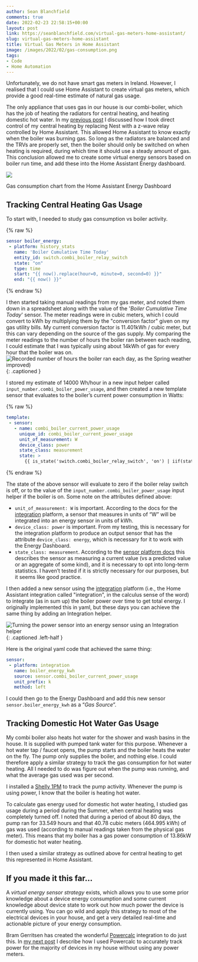 ```yaml
---
author: Sean Blanchfield
comments: true
date: 2022-02-23 22:58:15+00:00
layout: post
link: https://seanblanchfield.com/virtual-gas-meters-home-assistant/
slug: virtual-gas-meters-home-assistant
title: Virtual Gas Meters in Home Assistant
image: /images/2022/02/gas-consumption.png
tags:
- Code
- Home Automation
---
```



Unfortunately, we do not have smart gas meters in Ireland. However, I realised that I could use Home Assistant to create virtual gas meters, which provide a good real-time estimate of natural gas usage. 

The only appliance that uses gas in our house is our combi-boiler, which has the job of heating the radiators for central heating, and heating domestic hot water. In my [previous post](/2022/02/automating-heating-with-home-assistant) I discussed how I took direct control of my central heating by replacing Nest with a z-wave relay controlled by Home Assistant. This allowed Home Assistant to know exactly when the boiler was burning gas. So long as the radiators are balanced and the TRVs are properly set, then the boiler should only be switched on when heating is required, during which time it should use a steady amount of gas. This conclusion allowed me to create some virtual energy sensors based on boiler run time, and add these into 
the Home Assistant Energy dashboard.  

![](/images/2022/02/gas-consumption.png)

Gas consumption chart from the Home Assistant Energy Dashboard

## Tracking Central Heating Gas Usage

To start with, I needed to study gas consumption vs boiler activity.   

{% raw %}
``` yaml
sensor boiler_energy:
 - platform: history_stats
   name: 'Boiler Cumulative Time Today'
   entity_id: switch.combi_boiler_relay_switch
   state: "on"
   type: time
   start: "{{ now().replace(hour=0, minute=0, second=0) }}"
   end: "{{ now() }}"
```
{% endraw %}

I then started taking manual readings from my gas meter, and noted them down in a spreadsheet along with the value of the '_Boiler Cumulative Time Today_' sensor. The meter readings were in cubic meters, which I could convert to kWh by multiplying them by the "conversion factor" given on my gas utility bills. My current conversion factor is 11.401kWh / cubic meter, but this can vary depending on the source of the gas supply.  My comparing the meter readings to the number of hours the boiler ran between each reading, I could estimate that I was typically using about 14kWh of gas for every hour that the boiler was on.  
![Recorded number of hours the boiler ran each day, as the Spring weather improved)](/images/2022/02/cumulative_boiler_run_time.png){: .captioned }

I stored my estimate of 14000 Wh/hour in a new input helper called `input_number.combi_boiler_power_usage`, and then created a new template sensor that evaluates to the boiler’s current power consumption in Watts:  


{% raw %}
``` yaml
template:
 - sensor:
   - name: combi_boiler_current_power_usage
     unique_id: combi_boiler_current_power_usage
     unit_of_measurement: W
     device_class: power
     state_class: measurement
     state: >
       {{ is_state('switch.combi_boiler_relay_switch', 'on') | iif(states('input_number.combi_boiler_power_usage'), 0) }}
```
{% endraw %}


The state of the above sensor will evaluate to zero if the boiler relay switch is off, or to the value of the `input_number.combi_boiler_power_usage` input helper if the boiler is on. Some note on the attributes defined above:

*   `unit_of_measurement: W` is important. According to the docs for the [integration](https://www.home-assistant.io/integrations/integration/) platform, a sensor that measures in units of “W” will be integrated into an energy sensor in units of kWh.
*   `device_class: power` is important. From my testing, this is necessary for the integration platform to produce an output sensor that has the attribute `device_class: energy`, which is necessary for it to work with the Energy Dashboard.
*   `state_class: measurement`. According to the [sensor platform docs](https://developers.home-assistant.io/docs/core/entity/sensor/#available-state-classes) this describes the sensor as measuring a current value (vs a predicted value or an aggregate of some kind), and it is necessary to opt into long-term statistics. I haven’t tested if it is strictly necessary for our purposes, but it seems like good practice.


I then added a new sensor using the [integration](https://www.home-assistant.io/integrations/integration/) platform (i.e., the Home Assistant integration called "integration", in the calculus sense of the word) to integrate (as in sum up) the boiler power over time to get total energy. I originally implemented this in yaml, but these days you can achieve the same thing by adding an Integration helper.

![Turning the power sensor into an energy sensor using an Integration helper](/images/2022/02/integration-helper.png){: .captioned .left-half }

Here is the original yaml code that achieved the same thing:

``` yaml
sensor:
 - platform: integration
   name: boiler_energy_kwh
   source: sensor.combi_boiler_current_power_usage
   unit_prefix: k
   method: left
```

I could then go to the Energy Dashboard and add this new sensor `sensor.boiler_energy_kwh` as a “_Gas Source_”.  

## Tracking Domestic Hot Water Gas Usage

My combi boiler also heats hot water for the shower and wash basins in the house. It is supplied with pumped tank water for this purpose. Whenever a hot water tap / faucet opens, the pump starts and the boiler heats the water on the fly. The pump only supplies the boiler, and nothing else. I could therefore apply a similar strategy to track the gas consumption for hot water heating. All I needed to do was figure out when the pump was running, and what the average gas used was per second.

I installed a [Shelly 1PM](https://www.shelly.cloud/en-ie/products/product-overview/shelly-plus-1-pm-2-pack/shelly-plus-1-pm) to track the pump activity. Whenever the pump is using power, I know that the boiler is heating hot water.

To calculate gas energy used for domestic hot water heating, I studied gas usage during a period during the Summer, when central heating was completely turned off. I noted that during a period of about 80 days, the pump ran for 33.549 hours and that 40.78 cubic meters (464.995 kWh) of gas was used (according to manual readings taken from the physical gas meter). This means that my boiler has a gas power consumption of 13.86kW for domestic hot water heating.

I then used a similar strategy as outlined above for central heating to get this represented in Home Assistant. 

## If you made it this far...
  
A *virtual energy sensor strategy* exists, which allows you to use some prior knowledge about a device energy consumption and some current knowledge about device state to work out how much power the device is currently using. You can go wild and apply this strategy to most of the electrical devices in your house, and get a very detailed real-time and actionable picture of your energy consumption.

Bram Gerritsen has created the wonderful [Powercalc](https://github.com/bramstroker/homeassistant-powercalc) integration to do just this. In [my next post](/2022/02/virtual-energy-meters-with-powercalc) I describe how I used Powercalc to accurately track power for the majority of devices in my house without using any power meters.